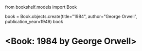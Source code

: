from bookshelf.models import Book

book = Book.objects.create(title="1984", author="George Orwell", publication_year=1949)
book

# <Book: 1984 by George Orwell>
